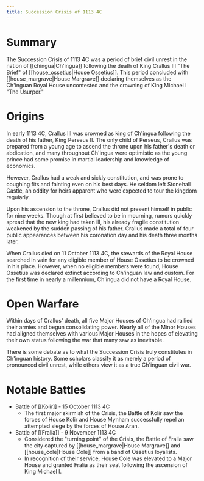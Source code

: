```yaml
---
title: Succession Crisis of 1113 4C
---
```

# Summary
The Succession Crisis of 1113 4C was a period of brief civil unrest in the nation of [[chingua|Ch'ingua]] following the death of King Crallus III "The Brief" of [[house_ossetius|House Ossetius]]. This period concluded with [[house_margrave|House Margrave]] declaring themselves as the Ch'inguan Royal House uncontested and the crowning of King Michael I "The Usurper." 
# Origins
In early 1113 4C, Crallus III was crowned as king of Ch'ingua following the death of his father, King Perseus II. The only child of Perseus, Crallus was prepared from a young age to ascend the throne upon his father's death or abdication, and many throughout Ch'ingua were optimistic as the young prince had some promise in martial leadership and knowledge of economics.

However, Crallus had a weak and sickly constitution, and was prone to coughing fits and fainting even on his best days. He seldom left Stonehall Castle, an oddity for heirs apparent who were expected to tour the kingdom regularly. 

Upon his ascension to the throne, Crallus did not present himself in public for nine weeks. Though at first believed to be in mourning, rumors quickly spread that the new king had taken ill, his already fragile constitution weakened by the sudden passing of his father. Crallus made a total of four public appearances between his coronation day and his death three months later.

When Crallus died on 11 October 1113 4C, the stewards of the Royal House searched in vain for any eligible member of House Ossetius to be crowned in his place. However, when no eligible members were found, House Ossetius was declared extinct according to Ch'inguan law and custom. For the first time in nearly a millennium, Ch'ingua did not have a Royal House.
# Open Warfare
Within days of Crallus' death, all five Major Houses of Ch'ingua had rallied their armies and begun  consolidating power. Nearly all of the Minor Houses had aligned themselves with various Major Houses in the hopes of elevating their own status following the war that many saw as inevitable. 

There is some debate as to what the Succession Crisis truly constitutes in Ch'inguan history. Some scholars classify it as merely a period of pronounced civil unrest, while others view it as a true Ch'inguan civil war. 
# Notable Battles
- Battle of [[Kolir]] - 15 October 1113 4C
	- The first major skirmish of the Crisis, the Battle of Kolir saw the forces of House Kolir and House Mynham successfully repel an attempted siege by the forces of House Aran. 
- Battle of [[Fralia]] - 9 November 1113 4C
	- Considered the "turning point" of the Crisis, the Battle of Fralia saw the city captured by [[house_margrave|House Margrave]] and [[house_cole|House Cole]] from a band of Ossetius loyalists. 
	- In recognition of their service, House Cole was elevated to a Major House and granted Fralia as their seat following the ascension of King Michael I. 


